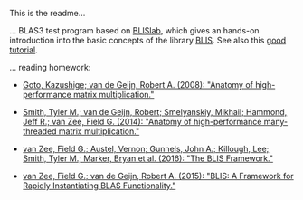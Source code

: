 This is the readme...

... BLAS3 test program based on [BLISlab](https://github.com/flame/blislab),
which gives an hands-on introduction into the basic concepts of the library
[BLIS](https://github.com/flame/blis). See also this 
[good tutorial](https://github.com/flame/how-to-optimize-gemm/wiki).

... reading homework:

* [Goto, Kazushige; van de Geijn, Robert A. (2008): "Anatomy of high-performance matrix
multiplication."](http://www.cs.utexas.edu/~flame/pubs/GotoTOMS_revision.pdf)


* [Smith, Tyler M.; van de Geijn, Robert; Smelyanskiy, Mikhail; Hammond, Jeff R.; van Zee, 
Field G. (2014): "Anatomy of high-performance many-threaded matrix multiplication." ]( http://ieeexplore.ieee.org.eaccess.ub.tum.de/stamp/stamp.jsp?tp=&arnumber=6877334 )

* [van Zee, Field G.; Austel, Vernon; Gunnels, John A.; Killough, Lee; Smith, Tyler M.; Marker,
Bryan et al. (2016): "The BLIS Framework." ](
http://www.cs.utexas.edu/users/flame/pubs/blis2_toms_rev3.pdf)

* [van Zee, Field G.; van de Geijn, Robert A. (2015): "BLIS: A Framework for Rapidly
Instantiating BLAS Functionality."](
https://dl-acm-org.eaccess.ub.tum.de/citation.cfm?id=2764454
)


